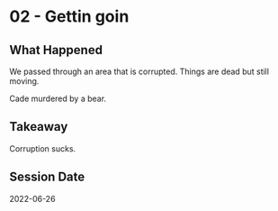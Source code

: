 # 02 - Gettin goin

## What Happened

We passed through an area that is corrupted. Things are dead but still moving.

Cade murdered by a bear.

## Takeaway

Corruption sucks.

## Session Date

2022-06-26
